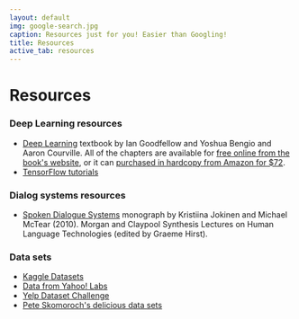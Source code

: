 ```yaml
---
layout: default
img: google-search.jpg
caption: Resources just for you! Easier than Googling!
title: Resources
active_tab: resources
---
```


Resources 
=============================================================

### Deep Learning resources

- [Deep Learning](http://www.deeplearningbook.org) textbook by Ian Goodfellow and Yoshua Bengio and Aaron Courville.  All of the chapters are available for [free online from the book's website](http://www.deeplearningbook.org), or it can [purchased in hardcopy from Amazon for $72](https://www.amazon.com/Deep-Learning-Adaptive-Computation-Machine/dp/0262035618/).
- [TensorFlow tutorials](https://www.tensorflow.org/tutorials/)

### Dialog systems resources

- [Spoken Dialogue Systems](http://www.morganclaypool.com/doi/pdf/10.2200/S00204ED1V01Y200910HLT005) monograph by Kristiina Jokinen and Michael McTear (2010). Morgan and Claypool Synthesis Lectures on Human Language Technologies (edited by Graeme Hirst).

### Data sets
- [Kaggle Datasets](https://www.kaggle.com/datasets)
- [Data from Yahoo! Labs](https://webscope.sandbox.yahoo.com/catalog.php?datatype=l)
- [Yelp Dataset Challenge](http://www.yelp.com/dataset_challenge/)
- [Pete Skomoroch's delicious data sets](https://delicious.com/pskomoroch/dataset)

